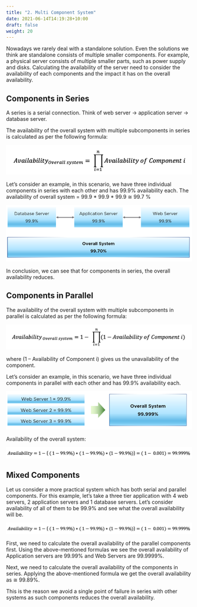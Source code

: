 ```yaml
---
title: "2. Multi Component System"
date: 2021-06-14T14:19:28+10:00
draft: false
weight: 20
---
```


Nowadays we rarely deal with a standalone solution. Even the solutions we think are standalone consists of multiple smaller components. For example, a physical server consists of multiple smaller parts, such as power supply and disks. Calculating the availability of the server need to consider the availability of each components and the impact it has on the overall availability. 

## Components in Series

A series is a serial connection. Think of web server -> application server -> database server.

The availability of the overall system with multiple subcomponents in series is calculated as per the following formula:

![](1.7.2-fig-1.png)

Let’s consider an example, in this scenario, we have three individual components in series with each other and has 99.9% availability each. The availability of overall system = 99.9 * 99.9 * 99.9 ≅ 99.7 %

![](1.7.2-fig-2.png)

In conclusion, we can see that for components in series, the overall availability reduces.

## Components in Parallel

The availability of the overall system with multiple subcomponents in parallel is calculated as per the following formula:

![](1.7.2-fig-3.png)

where (1 – Availability of Component i) gives us the unavailability of the component.

Let’s consider an example, in this scenario, we have three individual components in parallel with each other and has 99.9% availability each. 

![](1.7.2-fig-4.png)

Availability of the overall system:

![](1.7.2-fig-5.png)

## Mixed Components

Let us consider a more practical system which has both serial and parallel components. For this example, let’s take a three tier application with 4 web servers, 2 application servers and 1 database servers. Let’s consider availability of all of them to be 99.9% and see what the overall availability will be.

![](1.7.2-fig-5.png)
 
First, we need to calculate the overall availability of the parallel components first. Using the above-mentioned formulas we see the overall availability of Application servers are 99.99% and Web Servers are 99.9999%.

Next, we need to calculate the overall availability of the components in series. Applying the above-mentioned formula we get the overall availability as ≅ 99.89%.

This is the reason we avoid a single point of failure in series with other systems as such components reduces the overall availability.